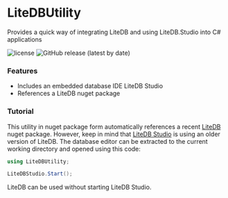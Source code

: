 # LiteDBUtility
Provides a quick way of integrating LiteDB and using LiteDB.Studio into C# applications

![license](https://img.shields.io/github/license/planktomas/litedbutility.svg)
![GitHub release (latest by date)](https://img.shields.io/github/v/release/planktomas/litedbutility)

### Features
+ Includes an embedded database IDE LiteDB Studio
+ References a LiteDB nuget package

### Tutorial

This utility in nuget package form automatically references a recent [LiteDB](https://www.litedb.org/) nuget package. However, keep in mind that [LiteDB Studio](https://github.com/mbdavid/LiteDB.Studio) is using an older version of LiteDB. The database editor can be extracted to the current working directory and opened using this code:
```cs
using LiteDBUtility;

LiteDBStudio.Start();
```

LiteDB can be used without starting LiteDB Studio.
